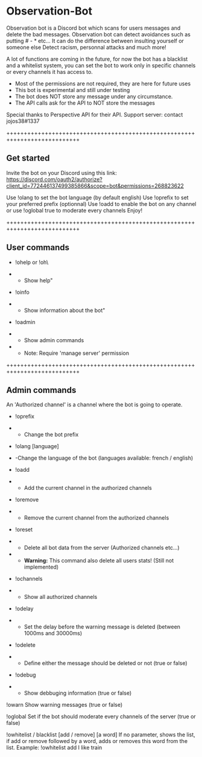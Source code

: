 # Observation-Bot

Observation bot is a Discord bot which scans for users messages and delete the bad messages.
Observation bot can detect avoidances such as putting # - * etc...
It can do the difference between insulting yourself or someone else
Detect racism, personnal attacks and much more!

A lot of functions are coming in the future, for now the bot has a blacklist and a whitelist system, you can set the bot to work only in specific channels or every channels it has access to.

- Most of the permissions are not required, they are here for future uses
- This bot is experimental and still under testing
- The bot does NOT store any message under any circumstance.
- The API calls ask for the API to NOT store the messages

Special thanks to Perspective API for their API.
Support server: contact jojos38#1337

+++++++++++++++++++++++++++++++++++++++++++++++++++++++++++++++++++++++++++

## Get started
Invite the bot on your Discord using this link:
https://discord.com/oauth2/authorize?client_id=772446137499385866&scope=bot&permissions=268823622

Use !olang to set the bot language (by default english)
Use !oprefix to set your preferred prefix (optionnal)
Use !oadd to enable the bot on any channel or use !oglobal true to moderate every channels
Enjoy!

+++++++++++++++++++++++++++++++++++++++++++++++++++++++++++++++++++++++++++

## User commands

- !ohelp or !oh\
- - Show help"

- !oinfo
- - Show information about the bot"

- !oadmin
- - Show admin commands
- - Note: Require 'manage server' permission

+++++++++++++++++++++++++++++++++++++++++++++++++++++++++++++++++++++++++++

## Admin commands

An 'Authorized channel' is a channel where the bot is going to operate.

- !oprefix
- - Change the bot prefix

- !olang [language]
- -Change the language of the bot (languages available: french / english)

- !oadd
- - Add the current channel in the authorized channels

- !oremove
- - Remove the current channel from the authorized channels

- !oreset
- - Delete all bot data from the server (Authorized channels etc...)
- - **Warning:** This command also delete all users stats! (Still not implemented)

- !ochannels
- - Show all authorized channels

- !odelay
- - Set the delay before the warning message is deleted (between 1000ms and 30000ms)

- !odelete
- - Define either the message should be deleted or not (true or false)

- !odebug
- - Show debbuging information (true or false)

!owarn
Show warning messages (true or false)

!oglobal
Set if the bot should moderate every channels of the server (true or false)

!owhitelist / blacklist [add / remove] [a word]
If no parameter, shows the list, if add or remove followed by a word, adds or removes this word from the list.
Example: !owhitelist add I like train
